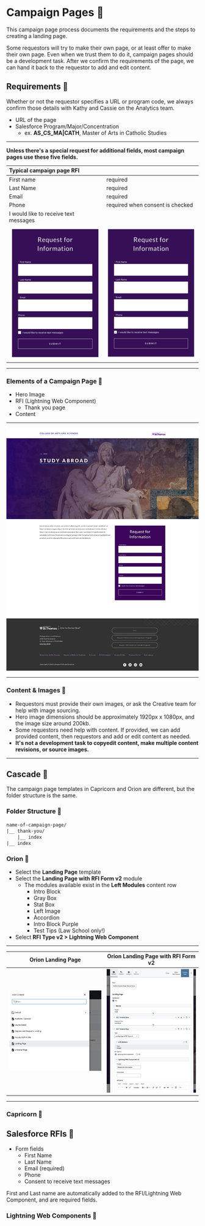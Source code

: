 # Campaign Pages :apple:

This campaign page process documents the requirements and the steps to creating a landing page.

Some requestors will try to make their own page, or at least offer to make their own page. Even when we trust them to do it, campaign pages should be a development task. After we confirm the requirements of the page, we can hand it back to the requestor to add and edit content.

## Requirements :grapes:

Whether or not the requestor specifies a URL or program code, we always confirm those details with Kathy and Cassie on the Analytics team.

-   URL of the page
-   Salesforce Program/Major/Concentration
    -   ex. **AS_CS_MA|CATH**, Master of Arts in Catholic Studies

---

**Unless there's a special request for additional fields, most campaign pages use these five fields.**

| Typical campaign page RFI                  |                                                |
| :----------------------------------------- | :--------------------------------------------- |
| First name                                 | required                                       |
| Last Name                                  | required                                       |
| Email                                      | required                                       |
| Phone                                      | required when consent is checked               |
| I would like to receive text messages      |                                                |
| ![RFI phone not required](/images/rfi.png) | ![RFI phone required](/images/rfi-checked.png) |

---

### Elements of a Campaign Page :watermelon:

-   Hero Image
-   RFI (Lightning Web Component)
    -   Thank you page
-   Content

---

![Campaign page when first created](/images/page.png)

---

### Content &amp; Images :green_apple:

-   Requestors must provide their own images, or ask the Creative team for help with image sourcing.
-   Hero image dimensions should be approximately 1920px x 1080px, and the image size around 200kb.
-   Some requestors need help with content. If provided, we can add provided content, then requestors and add or edit content as needed.
-   **It's not a development task to copyedit content, make multiple content revisions, or source images.**

---

## Cascade :lemon:

The campaign page templates in Capricorn and Orion are different, but the folder structure is the same.

### Folder Structure :pear:

```
name-of-campaign-page/
|__ thank-you/
    |__ index
|__ index
```

### Orion :peach:

-   Select the **Landing Page** template
-   Select the **Landing Page with RFI Form v2** module
    -   The modules available exist in the **Left Modules** content row
        -   Intro Block
        -   Gray Box
        -   Stat Box
        -   Left Image
        -   Accordion
        -   Intro Block Purple
        -   Test Tips (Law School only!)
-   Select **RFI Type v2 > Lightning Web Component**

---

|             Orion Landing Page              |     Orion Landing Page with RFI Form v2      |
| :-----------------------------------------: | :------------------------------------------: |
| ![Orion Landing](/images/orion-landing.png) | ![Orion Edit Screen](/images/orion-edit.png) |

---

### Capricorn :strawberry:

## Salesforce RFIs :tangerine:

-   Form fields
    -   First Name
    -   Last Name
    -   Email (required)
    -   Phone
    -   Consent to receive text messages

First and Last name are automatically added to the RFI/Lightning Web Component, and are required fields.

### Lightning Web Components :cherries:
